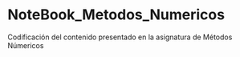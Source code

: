 # NoteBook_Metodos_Numericos
Codificación del contenido presentado en la asignatura de Métodos Númericos
